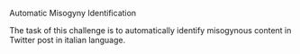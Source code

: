 Automatic Misogyny Identification


The task of this challenge is to automatically identify misogynous content in Twitter post in italian language.

